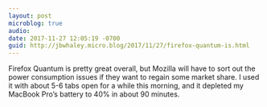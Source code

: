 ```yaml
---
layout: post
microblog: true
audio: 
date: 2017-11-27 12:05:19 -0700
guid: http://jbwhaley.micro.blog/2017/11/27/firefox-quantum-is.html
---
```

Firefox Quantum is pretty great overall, but Mozilla will have to sort out the power consumption issues if they want to regain some market share. I used it with about 5-6 tabs open for a while this morning, and it depleted my MacBook Pro’s battery to 40% in about 90 minutes.
